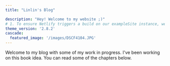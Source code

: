 ```yaml
---
title: "Linlin's Blog"

description: "Hey! Welcome to my website ;)"
# 1. To ensure Netlify triggers a build on our exampleSite instance, we need to change a file in the exampleSite directory.
theme_version: '2.8.2'
cascade:
  featured_image: '/images/DSCF4104.JPG'
---
```

Welcome to my blog with some of my work in progress. I've been working on this book idea. You can read some of the chapters below.
